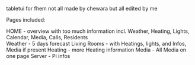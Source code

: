 tabletui for fhem
not all made by chewara
but all edited by me

Pages included:

HOME - overview with too much information incl. Weather, Heating, Lights, Calendar, Media, Calls, Residents<br>
Weather - 5 days forecast
Living Rooms - with Heatings, lights, and Infos, Media if present
Heating - more Heating information
Media - All Media on one page
Server - Pi infos  
